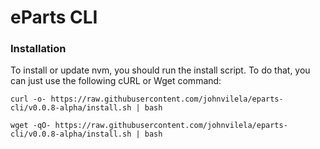 # eParts CLI

### Installation

To install or update nvm, you should run the install script. To do that, you can just use the following cURL or Wget command:

```
curl -o- https://raw.githubusercontent.com/johnvilela/eparts-cli/v0.0.8-alpha/install.sh | bash
```

```
wget -qO- https://raw.githubusercontent.com/johnvilela/eparts-cli/v0.0.8-alpha/install.sh | bash
```

